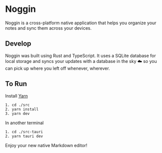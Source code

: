 # Noggin

Noggin is a cross-platform native application that helps you organize your notes and sync them across your devices.

## Develop
Noggin was built using Rust and TypeScript. It uses a SQLite database for local storage and syncs your updates with a database in the sky ☁️ so you can pick up where you left off whenever, wherever.

## To Run
Install [Yarn](https://yarnpkg.com/getting-started/install)
```
1. cd ./src
2. yarn install
3. yarn dev
```
In another terminal
```
1. cd ./src-tauri
2. yarn tauri dev
```

Enjoy your new native Markdown editor!